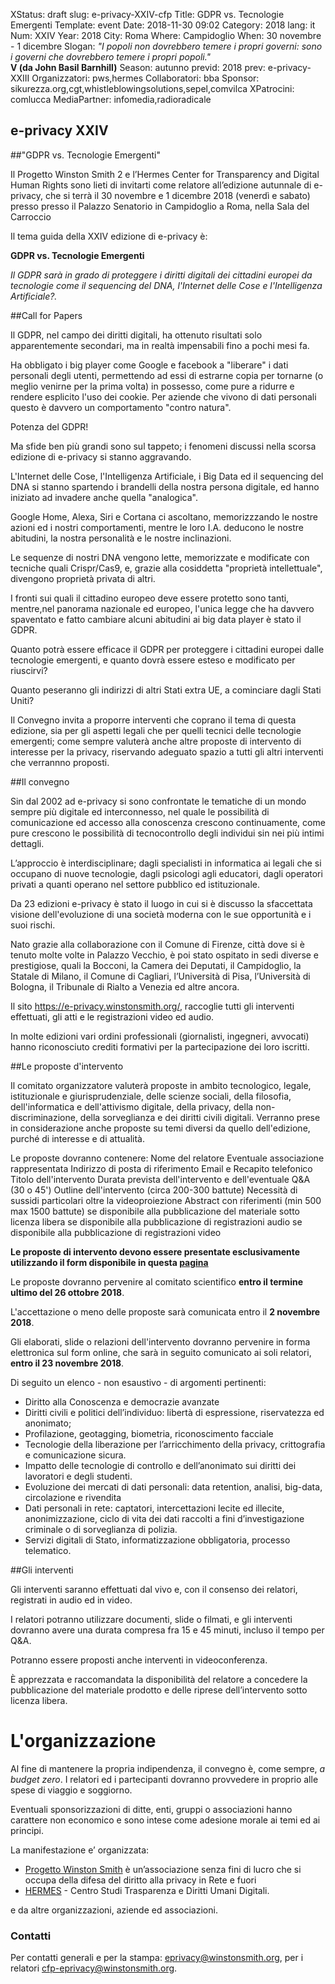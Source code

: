 XStatus: draft
slug: e-privacy-XXIV-cfp
Title: GDPR vs. Tecnologie Emergenti
Template: event
Date: 2018-11-30 09:02
Category: 2018
lang: it
Num: XXIV
Year: 2018
City: Roma
Where: Campidoglio
When: 30 novembre - 1 dicembre
Slogan: <i>"I popoli non dovrebbero temere i propri governi: sono i governi che dovrebbero temere i propri popoli."</i><br/><b>V (da John Basil Barnhill)</b>
Season: autunno
previd: 2018
prev: e-privacy-XXIII
Organizzatori: pws,hermes
Collaboratori: bba
Sponsor: sikurezza.org,cgt,whistleblowingsolutions,sepel,comvilca
XPatrocini: comlucca
MediaPartner: infomedia,radioradicale

<!-- ![GDPR vs. Tecnologie Emergenti](/images/eprivacy2017s.png) -->
## e-privacy XXIV
##"GDPR vs. Tecnologie Emergenti"

Il Progetto Winston Smith 2 e l’Hermes Center for Transparency and
Digital Human Rights sono lieti di invitarti come relatore
all’edizione autunnale di e-privacy, che si terrà il
30 novembre e 1 dicembre 2018 (venerdì e sabato) presso presso il Palazzo
Senatorio in Campidoglio a Roma, nella Sala del Carroccio 

Il tema guida della XXIV edizione di e-privacy è:


**GDPR vs. Tecnologie Emergenti**

_Il GDPR sarà in grado di proteggere i diritti digitali dei cittadini europei
da tecnologie come il sequencing del DNA, l'Internet delle Cose e l'Intelligenza
Artificiale?._


##Call for Papers

Il GDPR, nel campo dei diritti digitali, ha ottenuto risultati solo
apparentemente secondari, ma in realtà impensabili fino a pochi mesi fa.

Ha obbligato i big player come Google e facebook a "liberare" i dati personali
degli utenti, permettendo ad essi di estrarne copia per tornarne (o meglio
venirne per la prima volta) in possesso, come pure a ridurre e rendere esplicito
l'uso dei cookie. 
Per aziende che vivono di dati personali questo è davvero un comportamento
"contro natura". 

Potenza del GDPR!

Ma sfide ben più grandi sono sul tappeto; i fenomeni discussi nella scorsa
edizione di e-privacy si stanno aggravando.

L'Internet delle Cose, l'Intelligenza Artificiale, i Big Data ed il sequencing
del DNA si stanno spartendo i brandelli della nostra persona digitale, ed hanno
iniziato ad invadere anche quella "analogica".

Google Home, Alexa, Siri e Cortana ci ascoltano, memorizzzando le nostre azioni
ed i nostri comportamenti, mentre le loro I.A. deducono le nostre abitudini, la
nostra personalità e le nostre inclinazioni.

Le sequenze di nostri DNA vengono lette, memorizzate e modificate con tecniche
quali Crispr/Cas9, e, grazie alla cosiddetta "proprietà intellettuale",
divengono proprietà privata di altri. 

I fronti sui quali il cittadino europeo deve essere protetto sono tanti, 
mentre,nel panorama nazionale ed europeo, l'unica legge che ha davvero
spaventato e fatto cambiare alcuni abitudini ai big data player è stato il
GDPR.

Quanto potrà essere efficace il GDPR per proteggere i cittadini europei dalle
tecnologie emergenti, e quanto dovrà essere esteso e modificato per riuscirvi? 

Quanto peseranno gli indirizzi di altri Stati extra UE, a cominciare dagli Stati
Uniti?

Il Convegno invita a proporre interventi che coprano il tema di questa edizione,
sia per gli aspetti legali che per quelli tecnici delle tecnologie emergenti;
come  sempre valuterà anche altre proposte di intervento di interesse per la
privacy, riservando adeguato spazio a tutti gli altri interventi che verrannno
proposti.


##Il convegno


Sin dal 2002 ad e-privacy si sono confrontate le tematiche di un mondo sempre
più digitale ed interconnesso, nel quale le possibilità di comunicazione ed
accesso alla conoscenza crescono continuamente, come pure crescono le
possibilità di tecnocontrollo degli individui sin nei più intimi dettagli.

L’approccio è interdisciplinare; dagli specialisti in informatica ai legali che
si occupano di nuove tecnologie, dagli psicologi agli educatori, dagli operatori
privati a quanti operano nel settore pubblico ed istituzionale.

Da 23 edizioni e-privacy è stato il luogo in cui si è discusso la sfaccettata
visione dell'evoluzione di una società moderna con le sue opportunità e i suoi
rischi.

Nato grazie alla collaborazione con il Comune di Firenze, città dove si è tenuto
molte volte in Palazzo Vecchio, è poi stato ospitato in sedi diverse e
prestigiose, quali la Bocconi, la Camera dei Deputati, il Campidoglio, la
Statale di Milano, il Comune di Cagliari, l’Università di Pisa, l’Università di
Bologna, il Tribunale di Rialto a Venezia ed altre ancora.

Il sito https://e-privacy.winstonsmith.org/, raccoglie tutti gli interventi
effettuati, gli atti e le registrazioni video ed audio. 

In molte edizioni vari ordini professionali (giornalisti, ingegneri, avvocati)
hanno riconosciuto crediti formativi per la partecipazione dei loro iscritti.


##Le proposte d'intervento

Il comitato organizzatore valuterà proposte in ambito tecnologico, legale,
istituzionale e giurisprudenziale, delle scienze sociali, della filosofia,
dell'informatica e dell'attivismo digitale, della privacy, della non-
discriminazione, della sorveglianza e dei diritti civili digitali. 
Verranno prese in considerazione anche proposte su temi diversi da quello
dell'edizione, purché di interesse e di attualità.

Le proposte dovranno contenere:
    Nome del relatore
    Eventuale associazione rappresentata
    Indirizzo di posta di riferimento
    Email e Recapito telefonico
    Titolo dell'intervento
    Durata prevista dell'intervento e dell'eventuale Q&A (30 o 45')
    Outline dell'intervento (circa 200-300 battute)
    Necessità di sussidi particolari oltre la videoproiezione
    Abstract con riferimenti (min 500 max 1500 battute)
    se disponibile alla pubblicazione del materiale sotto licenza libera
    se disponibile alla pubblicazione di registrazioni audio
    se disponibile alla pubblicazione di registrazioni video


__Le proposte di intervento devono essere presentate esclusivamente utilizzando il
form disponibile in questa  [pagina](e-privacy-XXIV-proposta.html)__

Le proposte dovranno pervenire al comitato scientifico **entro il termine ultimo del 26 ottobre 2018**.

L'accettazione o meno delle proposte sarà comunicata entro il **2 novembre 2018**.

Gli elaborati, slide o relazioni dell'intervento dovranno pervenire in forma
elettronica sul form online, che sarà in seguito comunicato ai soli relatori,
**entro il 23 novembre 2018**.

Di seguito un elenco - non esaustivo - di argomenti pertinenti:

-  Diritto alla Conoscenza e democrazie avanzate
-  Diritti civili e politici dell’individuo: libertà di espressione, 
    riservatezza ed anonimato;
-  Profilazione, geotagging, biometria, riconoscimento facciale
-  Tecnologie della liberazione per l’arricchimento della privacy,
    crittografia e comunicazione sicura.
-  Impatto delle tecnologie di controllo e dell’anonimato sui diritti dei
    lavoratori e degli studenti.
-  Evoluzione dei mercati di dati personali: data retention, analisi,
    big-data, circolazione e rivendita
-  Dati personali in rete: captatori, intercettazioni lecite ed illecite,
    anonimizzazione, ciclo di vita dei dati raccolti a fini d’investigazione 
    criminale o di sorveglianza di polizia.
-  Servizi digitali di Stato, informatizzazione obbligatoria, processo 
    telematico.
 

##Gli interventi

Gli interventi saranno effettuati dal vivo e, con il consenso dei relatori,
registrati in audio ed in video.

I relatori potranno utilizzare documenti, slide o filmati, e gli interventi
dovranno avere una durata compresa fra 15 e 45 minuti, incluso il tempo per Q&A.

Potranno essere proposti anche interventi in videoconferenza.

È apprezzata e raccomandata la disponibilità del relatore a concedere la
pubblicazione del materiale prodotto e delle riprese dell’intervento sotto
licenza libera.


# L'organizzazione

Al fine di mantenere la propria indipendenza, il convegno è, come
sempre, _a budget zero_.  I relatori ed i partecipanti dovranno
provvedere in proprio alle spese di viaggio e soggiorno.

Eventuali sponsorizzazioni di ditte, enti, gruppi o associazioni hanno
carattere non economico e sono intese come adesione morale ai temi ed
ai principi.

La manifestazione e’ organizzata:

 - [Progetto Winston Smith](http://pws.winstonsmith.org/) è un’associazione senza fini di lucro che si occupa della difesa del diritto alla privacy in Rete e fuori
 - [HERMES](http://logioshermes.org/) \- Centro Studi Trasparenza e Diritti Umani Digitali.

e da altre organizzazioni, aziende ed associazioni.


### Contatti

Per contatti generali e per la
stampa: [eprivacy@winstonsmith.org](mailto:eprivacy@winstonsmith.org),
per i
relatori
[cfp-eprivacy@winstonsmith.org](mailto:cfp-eprivacy@winstonsmith.org).



